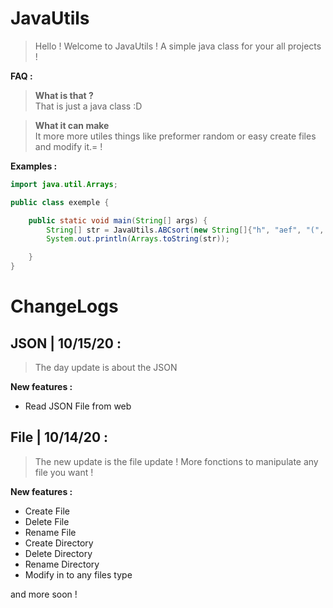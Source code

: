 # JavaUtils

> Hello ! Welcome to JavaUtils ! A simple java class for your all projects !

**FAQ :**

> **What is that ?** <br/>
That is just a java class :D

> **What it can make** <br/>
It more more utiles things like preformer random or easy create files and modify it.= !

**Examples :**

```Java
import java.util.Arrays;

public class exemple {

    public static void main(String[] args) {
        String[] str = JavaUtils.ABCsort(new String[]{"h", "aef", "(", "cfezrg"});
        System.out.println(Arrays.toString(str));

    }
}
```

# ChangeLogs

## JSON | 10/15/20 :

> The day update is about the JSON

**New features :**

- Read JSON File from web

## File | 10/14/20 :

> The new update is the file update ! More fonctions to manipulate any file you want !

**New features :**

- Create File
- Delete File
- Rename File
- Create Directory
- Delete Directory
- Rename Directory
- Modify in to any files type

and more soon !
